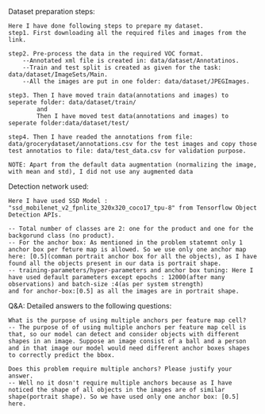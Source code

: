Dataset preparation steps:

    Here I have done following steps to prepare my dataset.
    step1. First downloading all the required files and images from the link.

    step2. Pre-process the data in the required VOC format.
        --Annotated xml file is created in: data/dataset/Annotatinos.
        --Train and test split is created as given for the task: data/dataset/ImageSets/Main.
        --All the images are put in one folder: data/dataset/JPEGImages.

    step3. Then I have moved train data(annotations and images) to seperate folder: data/dataset/train/
            and 
            Then I have moved test data(annotations and images) to seperate folder:data/dataset/test/

    step4. Then I have readed the annotations from file: data/grocerydataset/annotations.csv for the test images and copy those test annotatios to file: data/test_data.csv for validation purpose.

    NOTE: Apart from the default data augmentation (normalizing the image, with mean and std), I did not use any augmented data



Detection network used: 

    Here I have used SSD Model : "ssd_mobilenet_v2_fpnlite_320x320_coco17_tpu-8" from Tensorflow Object Detection APIs.

    -- Total number of classes are 2: one for the product and one for the backgorund class (no product).
    -- For the anchor box: As mentioned in the problem statemnt only 1 anchor box per feture map is allowed. So we use only one anchor map here: [0.5](comman portrait anchor box for all the objects), as I have found all the objects present in our data is portrait shape.
    -- training-parameters/hyper-parameters and anchor box tuning: Here I have used default parameters except epochs : 12000(after many observations) and batch-size :4(as per system strength) 
    and for anchor-box:[0.5] as all the images are in portrait shape.




Q&A: Detailed answers to the following questions:

    What is the purpose of using multiple anchors per feature map cell?
    -- The purpose of of using multiple anchors per feature map cell is that, so our model can detect and consider objects with different shapes in an image. Suppose an image consist of a ball and a person and in that image our model would need different anchor boxes shapes to correctly predict the bbox.

    Does this problem require multiple anchors? Please justify your answer.
    -- Well no it dosn't require multiple anchors because as I have noticed the shape of all objects in the images are of similar shape(portrait shape). So we have used only one anchor box: [0.5] here.


